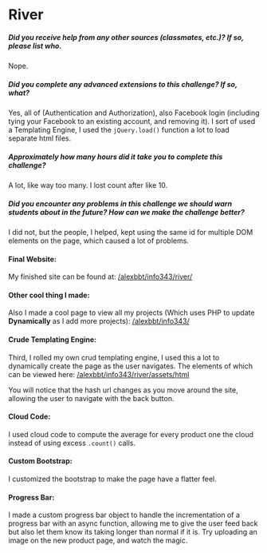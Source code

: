 # River

##### Did you receive help from any other sources (classmates, etc.)? If so, please list who.
Nope.

##### Did you complete any advanced extensions to this challenge? If so, what?
Yes, all of (Authentication and Authorization), also Facebook login (including tying your Facebook to an existing account, and removing it).
I sort of used a Templating Engine, I used the `jQuery.load()` function a lot to load separate html files.

##### Approximately how many hours did it take you to complete this challenge?
A lot, like way too many. I lost count after like 10.

##### Did you encounter any problems in this challenge we should warn students about in the future? How can we make the challenge better?
I did not, but the people, I helped, kept using the same id for multiple DOM elements on the page, which caused a lot of problems.


#### Final Website:
My finished site can be found at:
[/alexbbt/info343/river/](http://students.washington.edu/alexbbt/info343/river/)


#### Other cool thing I made:
Also I made a cool page to view all my projects (Which uses PHP to update **Dynamically** as I add more projects):
[/alexbbt/info343/](http://students.washington.edu/alexbbt/info343/)

#### Crude Templating Engine:
Third, I rolled my own crud templating engine, 
I used this a lot to dynamically create the page as the user navigates.
The elements of which can be viewed here:
[/alexbbt/info343/river/assets/html](http://students.washington.edu/alexbbt/info343/river/assets/html)

You will notice that the hash url changes as you move around the site, allowing the user to navigate with the back button.

#### Cloud Code:
I used cloud code to compute the average for every product one the cloud instead of using excess `.count()` calls.

#### Custom Bootstrap:
I customized the bootstrap to make the page have a flatter feel.

#### Progress Bar:
I made a custom progress bar object to handle the incrementation of a progress bar with an async function, allowing me to give the user feed back but also let them know its taking longer than normal if it is.  Try uploading an image on the new product page, and watch the magic.